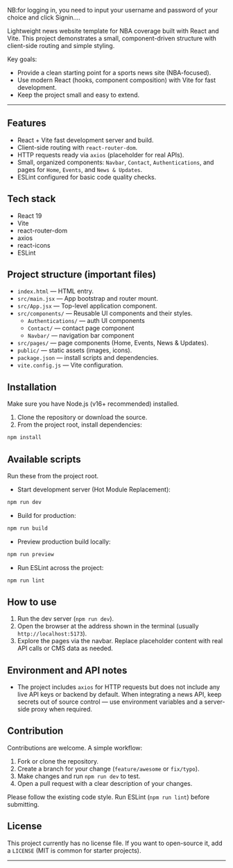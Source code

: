 NB:for logging in, you need to input your username and password of your choice and click Signin....




Lightweight news website template for NBA coverage built with React and Vite. This project demonstrates a small, component-driven structure with client-side routing and simple styling.

Key goals:

- Provide a clean starting point for a sports news site (NBA-focused).
- Use modern React (hooks, component composition) with Vite for fast development.
- Keep the project small and easy to extend.

---

## Features

- React + Vite fast development server and build.
- Client-side routing with `react-router-dom`.
- HTTP requests ready via `axios` (placeholder for real APIs).
- Small, organized components: `Navbar`, `Contact`, `Authentications`, and pages for `Home`, `Events`, and `News & Updates`.
- ESLint configured for basic code quality checks.

## Tech stack

- React 19
- Vite
- react-router-dom
- axios
- react-icons
- ESLint

## Project structure (important files)

- `index.html` — HTML entry.
- `src/main.jsx` — App bootstrap and router mount.
- `src/App.jsx` — Top-level application component.
- `src/components/` — Reusable UI components and their styles.
	- `Authentications/` — auth UI components
	- `Contact/` — contact page component
	- `Navbar/` — navigation bar component
- `src/pages/` — page components (Home, Events, News & Updates).
- `public/` — static assets (images, icons).
- `package.json` — install scripts and dependencies.
- `vite.config.js` — Vite configuration.

## Installation

Make sure you have Node.js (v16+ recommended) installed.

1. Clone the repository or download the source.
2. From the project root, install dependencies:

```powershell
npm install
```

## Available scripts

Run these from the project root.

- Start development server (Hot Module Replacement):

```powershell
npm run dev
```

- Build for production:

```powershell
npm run build
```

- Preview production build locally:

```powershell
npm run preview
```

- Run ESLint across the project:

```powershell
npm run lint
```

## How to use

1. Run the dev server (`npm run dev`).
2. Open the browser at the address shown in the terminal (usually `http://localhost:5173`).
3. Explore the pages via the navbar. Replace placeholder content with real API calls or CMS data as needed.

## Environment and API notes

- The project includes `axios` for HTTP requests but does not include any live API keys or backend by default. When integrating a news API, keep secrets out of source control — use environment variables and a server-side proxy when required.

## Contribution

Contributions are welcome. A simple workflow:

1. Fork or clone the repository.
2. Create a branch for your change (`feature/awesome` or `fix/typo`).
3. Make changes and run `npm run dev` to test.
4. Open a pull request with a clear description of your changes.

Please follow the existing code style. Run ESLint (`npm run lint`) before submitting.


## License

This project currently has no license file. If you want to open-source it, add a `LICENSE` (MIT is common for starter projects).

---
